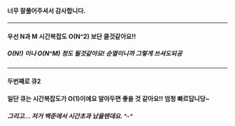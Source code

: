 #### 너무 잘풀어주셔서 감사합니다. 
---------
#### 우선 N과 M 시간복잡도 O(N^2) 보단 클것같아요!! 
##### O(N!) 이나 O(N^M) 정도 될것같아요! 순열이니까 그렇게 쓰셔도되공
---------
#### 두번째로 큐2
#### 일단 큐는 시간복잡도가 O(1)이에요 알아두면 좋을 것 같아요!! 엄청 빠르답니당~
##### 그리고... 저거 백준에서 시간초과 났을텐데요. ^-^

